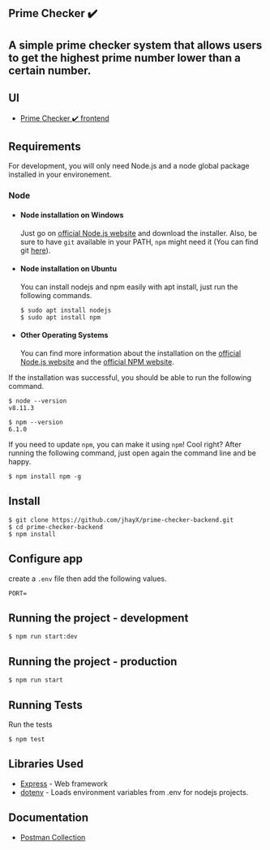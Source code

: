 ## Prime Checker ✔️

A simple prime checker system that allows users to get the highest prime number lower than a certain number.
---

## UI

- [Prime Checker ✔️ frontend](https://prime-checker-frontend.herokuapp.com/) 

## Requirements

For development, you will only need Node.js and a node global package installed in your environement.

### Node

-   #### Node installation on Windows

    Just go on [official Node.js website](https://nodejs.org/) and download the installer.
    Also, be sure to have `git` available in your PATH, `npm` might need it (You can find git [here](https://git-scm.com/)).

-   #### Node installation on Ubuntu

    You can install nodejs and npm easily with apt install, just run the following commands.

        $ sudo apt install nodejs
        $ sudo apt install npm

-   #### Other Operating Systems
    You can find more information about the installation on the [official Node.js website](https://nodejs.org/) and the [official NPM website](https://npmjs.org/).

If the installation was successful, you should be able to run the following command.

    $ node --version
    v8.11.3

    $ npm --version
    6.1.0

If you need to update `npm`, you can make it using `npm`! Cool right? After running the following command, just open again the command line and be happy.

    $ npm install npm -g

###

## Install

    $ git clone https://github.com/jhayX/prime-checker-backend.git
    $ cd prime-checker-backend
    $ npm install

## Configure app

create a `.env` file then add the following values.

```
PORT=
```

## Running the project - development

    $ npm run start:dev 

## Running the project - production

    $ npm run start 
     

## Running Tests


Run the tests
    
    $ npm test 

<!-- ## Running Coverage

    $ npm run coverage  -->

## Libraries Used

- [Express](http://expressjs.com/) - Web framework
- [dotenv](https://github.com/motdotla/dotenv) - Loads environment variables from .env for nodejs projects.

## Documentation

- [Postman Collection](https://documenter.getpostman.com/view/5053486/TzRX7Q4y )



